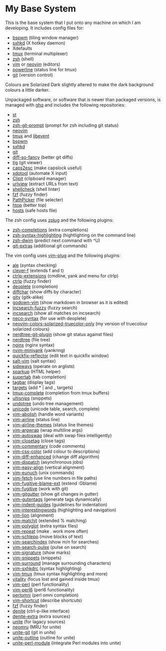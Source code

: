 # My Base System

This is the base system that I put onto any machine on which I am developing.
It includes config files for:

* [bspwm](https://github.com/baskerville/bspwm) (tiling window manager)
* [sxhkd](https://github.com/baskerville/sxhkd) (X hotkey daemon)
* Xdefaults
* [tmux](https://tmux.github.io/) (terminal multiplexer)
* [zsh](http://www.zsh.org/) (shell)
* [vim](http://www.vim.org/) or [neovim](https://github.com/neovim/neovim)
  (editors)
* [powerline](https://github.com/powerline/powerline) (status line for tmux)
* [git](http://www.git-scm.com/) (version control)

Colours are Solarized Dark slightly altered to make the dark background colours
a little darker.

Unpackaged software, or software that is newer than packaged versions, is
managed with [ghq](https://github.com/motemen/ghq) and includes the following
repositories:

* [st](http://git.suckless.org/st/)
* [zsh](git://zsh.git.sf.net/gitroot/zsh/zsh)
* [zsh-git-prompt](https://github.com/olivierverdier/zsh-git-prompt) (prompt for
  zsh including git status)
* [neovim](https://github.com/neovim/neovim)
* [tmux](https://github.com/tmux/tmux) and
  [libevent](https://github.com/libevent/libevent)
* [bspwm](https://github.com/baskerville/bspwm)
* [sxhkd](https://github.com/baskerville/sxhkd)
* [git](https://github.com/git/git)
* [diff-so-fancy](https://github.com/so-fancy/diff-so-fancy) (better git diffs)
* [tig](https://github.com/jonas/tig) (git viewer)
* [caps2esc](https://github.com/oblitum/caps2esc) (make capslock useful)
* [xdotool](https://github.com/jordansissel/xdotool) (automate X input)
* [Clipit](https://github.com/shantzu/ClipIt) (clipboard manager)
* [urlview](https://github.com/sigpipe/urlview) (extract URLs from text)
* [shellcheck](https://github.com/koalaman/shellcheck) (shell linter)
* [fzf](https://github.com/junegunn/fzf) (fuzzy finder)
* [PathPicker](https://github.com/facebook/PathPicker) (file selecter)
* [htop](https://github.com/hishamhm/htop) (better top)
* [hosts](https://github.com/StevenBlack/hosts) (safe hosts file)

The zsh config uses [zplug](https://github.com/b4b4r07/zplug) and the following
plugins:

* [zsh-completions](https://github.com/zsh-users/zsh-completions) (extra
  completions)
* [zsh-syntax-highlighting](https://github.com/zsh-users/zsh-syntax-highlighting)
  (hightlighting on the command line)
* [zsh-dwim](https://github.com/oknowton/zsh-dwim) (predict next command with
  ^U)
* [git-extras](https://github.com/tj/git-extras) (additional git commands)

The vim config uses [vim-plug](https://github.com/junegunn/vim-plug) and the
following plugins:

* [ale](https://github.com/w0rp/ale) (syntax checking)
* [clever-f](https://github.com/rhysd/clever-f.vim) (extends f and t)
* [ctrlp-extensions](https://github.com/sgur/ctrlp-extensions) (cmdline, yank
  and menu for ctrlp)
* [ctrlp](https://github.com/ctrlpvim/ctrlp.vim) (fuzzy finder)
* [deoplete](https://github.com/Shougo/deoplete.nvim) (completion)
* [diffchar](https://github.com/vim-scripts/diffchar.vim) (show diffs by
  character)
* [gitv](https://github.com/gregsexton/gitv) (gitk-alike)
* [godown-vim](https://github.com/davinche/godown-vim) (show markdown in
  browser as it is edited)
* [incsearch-fuzzy](https://github.com/haya14busa/incsearch-fuzzy.vim) (fuzzy
  search)
* [incsearch](https://github.com/haya14busa/incsearch.vim) (show all matches on
  incsearch)
* [neco-syntax](https://github.com/Shougo/neco-syntax) (for use with deoplete)
* [neovim-colors-solarized-truecolor-only](https://github.com/pjcj/neovim-colors-solarized-truecolor-only)
  (my version of truecolour solarized colours)
* [nerdtree-git-plugin](https://github.com/Xuyuanp/nerdtree-git-plugin) (show
  git status against files)
* [nerdtree](https://github.com/scrooloose/nerdtree) (file tree)
* [nginx](https://github.com/chr4/nginx.vim) (nginx syntax)
* [nvim-miniyank](https://github.com/bfredl/nvim-miniyank) (yankring)
* [quickfix-reflector](https://github.com/stefandtw/quickfix-reflector.vim)
  (edit text in quickfix window)
* [salt-vim](https://github.com/saltstack/salt-vim) (salt syntax)
* [sideways](https://andrewradev/sideways.vim) (operate on arglists)
* [sparkup](https://github.com/rstacruz/sparkup) (HTML helper)
* [supertab](https://github.com/ervandew/supertab) (tab completion)
* [tagbar](https://github.com/majutsushi/tagbar) (display tags)
* [targets](https://github.com/wellle/targets.vim) (add * | and _ targets)
* [tmux-complete](https://github.com/wellle/tmux-complete.vim) (completion from
  tmux buffers)
* [ultisnips](https://github.com/SirVer/ultisnips) (snippets)
* [undotree](https://github.com/mbbill/undotree) (undo tree management)
* [unicode](https://github.com/chrisbra/unicode.vim) (unicode table, search,
  complete)
* [vim-abolish](https://github.com/tpope/vim-abolish) (handle word variants)
* [vim-airline](https://github.com/vim-airline/vim-airline) (status line)
* [vim-airline-themes](https://github.com/vim-airline/vim-airline-themes)
  (status line themes)
* [vim-argwrap](https://github.com/FooSoft/vim-argwrap) (wrap multiline args)
* [vim-autoswap](https://github.com/gioele/vim-autoswap) (deal with swap files
  intelligently)
* [vim-closetag](https://github.com/alvan/vim-closetag) (close tags)
* [vim-commentary](https://github.com/tpope/vim-commentary) (code comments)
* [vim-css-color](https://github.com/ap/vim-css-color) (add colour to
  descriptions)
* [vim-diff-enhanced](https://github.com/chrisbra/vim-diff-enhanced) (change
  diff algorithm)
* [vim-dispatch](https://github.com/tpope/vim-dispatch) (asynchronous jobs)
* [vim-easy-align](https://github.com/junegunn/vim-easy-align) (vertical
  alignment)
* [vim-eunuch](https://github.com/tpope/vim-eunuch) (unix commands)
* [vim-fetch](https://github.com/kopischke/vim-fetch) (use line numbers in file
  paths)
* [vim-fugitive-blame-ext](https://github.com/tommcdo/vim-fugitive-blame-ext)
  (extend :Gblame)
* [vim-fugitive](https://github.com/tpope/vim-fugitive) (work with git)
* [vim-gitgutter](https://github.com/airblade/vim-gitgutter) (show git changes
  in gutter)
* [vim-gutentags](https://github.com/ludovicchabant/vim-gutentags) (generate
  tags dynamically)
* [vim-indent-guides](https://github.com/nathanaelkane/vim-indent-guides)
  (guidelines for indentation)
* [vim-interestingwords](https://github.com/vasconcelloslf/vim-interestingwords)
  (highlighting and navigation)
* [vim-lion](https://github.com/tommcdo/vim-lion) (alignment)
* [vim-matchit](https://github.com/Spaceghost/vim-matchit) (extended % matching)
* [vim-polyglot](https://github.com/sheerun/vim-polyglot) (extra syntax files)
* [vim-repeat](https://github.com/tpope/vim-repeat) (make . work more often)
* [vim-schlepp](https://github.com/zirrostig/vim-schlepp) (move blocks of text)
* [vim-searchindex](https://github.com/google/vim-searchindex) (show m/n for
  searches)
* [vim-search-pulse](https://github.com/inside/vim-search-pulse) (pulse on
  search)
* [vim-signature](https://github.com/kshenoy/vim-signature) (show marks)
* [vim-snippets](https://github.com/honza/vim-snippets) (snippets)
* [vim-surround](https://github.com/tpope/vim-surround) (manage surrounding
  characters)
* [vim-sxhkdrc](https://github.com/baskerville/vim-sxhkdrc) (syntax
  highlighting)
* [vim-tmux](https://github.com/tmux-plugins/vim-tmux) (tmux syntax highlighting
  and more)
* [vitality](https://github.com/akracun/vitality.vim) (focus lost and gained
  inside tmux)
* [vim-perl](https://github.com/vim-perl/vim-perl) (perl functionality)
* [vim-perl6](https://github.com/vim-perl/vim-perl6) (perl6 functionality)
* [perlomni](https://github.com/c9s/perlomni.vim) (perl omni completion)
* [vim-shortcut](https://github.com/sunaku/vim-shortcut) (describe shortcuts)
* [fzf](https://github.com/junegunn/fzf.vim) (fuzzy finder)
* [denite](https://github.com/Shougo/denite.vim) (ctrl-p-like interface)
* [denite-extra](https://github.com/chemzqm/denite-extra.vim) (extra sources)
* [unite](https://github.com/Shougo/unite.vim) (for lagacy sources)
* [neomru](https://github.com/Shougo/neomru.vim) (MRU for unite)
* [unite-git](https://github.com/yuku-t/unite-git) (git in unite)
* [unite-outline](https://github.com/Shougo/unite-outline) (outline for unite)
* [unite-perl-module](https://github.com/soh335/unite-perl-module) (integrate
  Perl modules into unite)
